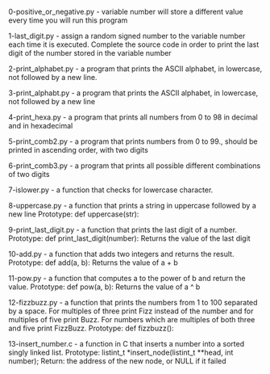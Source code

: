 0-positive_or_negative.py - variable number will store a different value every time you will run this program

1-last_digit.py - assign a random signed number to the variable number each time it is executed. Complete the source code in order to print the last digit of the number stored in the variable number

2-print_alphabet.py -  a program that prints the ASCII alphabet, in lowercase, not followed by a new line.

3-print_alphabt.py - a program that prints the ASCII alphabet, in lowercase, not followed by a new line

4-print_hexa.py - a program that prints all numbers from 0 to 98 in decimal and in hexadecimal

5-print_comb2.py - a program that prints numbers from 0 to 99.,  should be printed in ascending order, with two digits

6-print_comb3.py - a program that prints all possible different combinations of two digits

7-islower.py - a function that checks for lowercase character.

8-uppercase.py - a function that prints a string in uppercase followed by a new line Prototype: def uppercase(str):

9-print_last_digit.py -  a function that prints the last digit of a number.
	Prototype: def print_last_digit(number):
	Returns the value of the last digit

10-add.py - a function that adds two integers and returns the result.
	Prototype: def add(a, b):
	Returns the value of a + b

11-pow.py - a function that computes a to the power of b and return the value.
	Prototype: def pow(a, b):
	Returns the value of a ^ b

12-fizzbuzz.py - a function that prints the numbers from 1 to 100 separated by a space.
	For multiples of three print Fizz instead of the number and for multiples of five print Buzz.
	For numbers which are multiples of both three and five print FizzBuzz.
	Prototype: def fizzbuzz():

13-insert_number.c - a function in C that inserts a number into a sorted singly linked list.
	Prototype: listint_t *insert_node(listint_t **head, int number);
	Return: the address of the new node, or NULL if it failed
